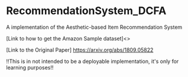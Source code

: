 # RecommendationSystem_DCFA
A implementation of the Aesthetic-based Item Recommendation System 

[Link to how to get the Amazon Sample dataset]<>

[Link to the Original Paper] <https://arxiv.org/abs/1809.05822>
  
!!This is in not intended to be a deployable implementation, it's only for learning purposes!!
